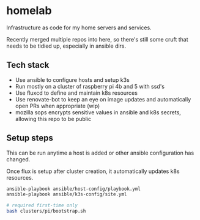 # homelab
Infrastructure as code for my home servers and services.

Recently merged multiple repos into here, so there's still some cruft that needs to be tidied up, especially in ansible dirs.

## Tech stack
- Use ansible to configure hosts and setup k3s
- Run mostly on a cluster of raspberry pi 4b and 5 with ssd's
- Use fluxcd to define and maintain k8s resources
- Use renovate-bot to keep an eye on image updates and automatically open PRs when appropriate (wip)
- mozilla sops encrypts sensitive values in ansible and k8s secrets, allowing this repo to be public

## Setup steps
This can be run anytime a host is added or other ansible configuration has changed.

Once flux is setup after cluster creation, it automatically updates k8s resources.
```bash
ansible-playbook ansible/host-config/playbook.yml
ansible-playbook ansible/k3s-config/site.yml

# required first-time only
bash clusters/pi/bootstrap.sh
```
